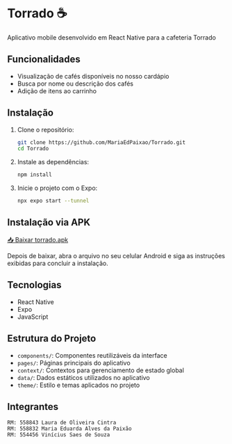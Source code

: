 # Torrado ☕

Aplicativo mobile desenvolvido em React Native para a cafeteria Torrado

## Funcionalidades

* Visualização de cafés disponíveis no nosso cardápio
* Busca por nome ou descrição dos cafés
* Adição de itens ao carrinho

## Instalação

1. Clone o repositório:

   ```bash
   git clone https://github.com/MariaEdPaixao/Torrado.git
   cd Torrado
   ```
   
2. Instale as dependências:

   ```bash
   npm install
   ```

3. Inicie o projeto com o Expo:

   ```bash
   npx expo start --tunnel
   ```
## Instalação via APK

[📥 Baixar torrado.apk](torrado.apk)

Depois de baixar, abra o arquivo no seu celular Android e siga as instruções exibidas para concluir a instalação.

## Tecnologias

* React Native
* Expo
* JavaScript

## Estrutura do Projeto

* `components/`: Componentes reutilizáveis da interface
* `pages/`: Páginas principais do aplicativo
* `context/`: Contextos para gerenciamento de estado global
* `data/`: Dados estáticos utilizados no aplicativo
* `theme/`: Estilo e temas aplicados no projeto

## Integrantes

    RM: 558843 Laura de Oliveira Cintra
    RM: 558832 Maria Eduarda Alves da Paixão
    RM: 554456 Vinícius Saes de Souza
